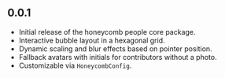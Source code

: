 ## 0.0.1

* Initial release of the honeycomb people core package.
* Interactive bubble layout in a hexagonal grid.
* Dynamic scaling and blur effects based on pointer position.
* Fallback avatars with initials for contributors without a photo.
* Customizable via `HoneycombConfig`.